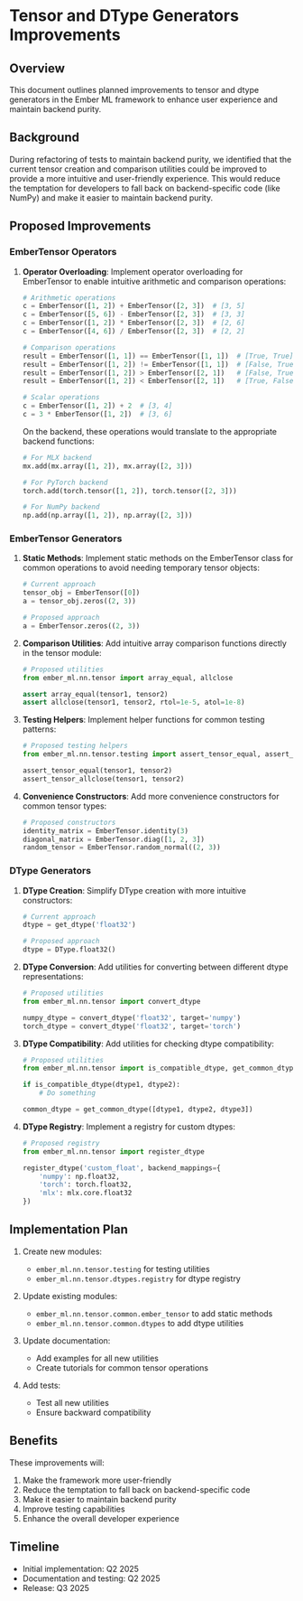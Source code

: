 # Tensor and DType Generators Improvements

## Overview

This document outlines planned improvements to tensor and dtype generators in the Ember ML framework to enhance user experience and maintain backend purity.

## Background

During refactoring of tests to maintain backend purity, we identified that the current tensor creation and comparison utilities could be improved to provide a more intuitive and user-friendly experience. This would reduce the temptation for developers to fall back on backend-specific code (like NumPy) and make it easier to maintain backend purity.

## Proposed Improvements

### EmberTensor Operators

1. **Operator Overloading**: Implement operator overloading for EmberTensor to enable intuitive arithmetic and comparison operations:
   ```python
   # Arithmetic operations
   c = EmberTensor([1, 2]) + EmberTensor([2, 3])  # [3, 5]
   c = EmberTensor([5, 6]) - EmberTensor([2, 3])  # [3, 3]
   c = EmberTensor([1, 2]) * EmberTensor([2, 3])  # [2, 6]
   c = EmberTensor([4, 6]) / EmberTensor([2, 3])  # [2, 2]
   
   # Comparison operations
   result = EmberTensor([1, 1]) == EmberTensor([1, 1])  # [True, True]
   result = EmberTensor([1, 2]) != EmberTensor([1, 1])  # [False, True]
   result = EmberTensor([1, 2]) > EmberTensor([2, 1])   # [False, True]
   result = EmberTensor([1, 2]) < EmberTensor([2, 1])   # [True, False]
   
   # Scalar operations
   c = EmberTensor([1, 2]) + 2  # [3, 4]
   c = 3 * EmberTensor([1, 2])  # [3, 6]
   ```

   On the backend, these operations would translate to the appropriate backend functions:
   ```python
   # For MLX backend
   mx.add(mx.array([1, 2]), mx.array([2, 3]))
   
   # For PyTorch backend
   torch.add(torch.tensor([1, 2]), torch.tensor([2, 3]))
   
   # For NumPy backend
   np.add(np.array([1, 2]), np.array([2, 3]))
   ```

### EmberTensor Generators

1. **Static Methods**: Implement static methods on the EmberTensor class for common operations to avoid needing temporary tensor objects:
   ```python
   # Current approach
   tensor_obj = EmberTensor([0])
   a = tensor_obj.zeros((2, 3))
   
   # Proposed approach
   a = EmberTensor.zeros((2, 3))
   ```

2. **Comparison Utilities**: Add intuitive array comparison functions directly in the tensor module:
   ```python
   # Proposed utilities
   from ember_ml.nn.tensor import array_equal, allclose
   
   assert array_equal(tensor1, tensor2)
   assert allclose(tensor1, tensor2, rtol=1e-5, atol=1e-8)
   ```

3. **Testing Helpers**: Implement helper functions for common testing patterns:
   ```python
   # Proposed testing helpers
   from ember_ml.nn.tensor.testing import assert_tensor_equal, assert_tensor_allclose
   
   assert_tensor_equal(tensor1, tensor2)
   assert_tensor_allclose(tensor1, tensor2)
   ```

4. **Convenience Constructors**: Add more convenience constructors for common tensor types:
   ```python
   # Proposed constructors
   identity_matrix = EmberTensor.identity(3)
   diagonal_matrix = EmberTensor.diag([1, 2, 3])
   random_tensor = EmberTensor.random_normal((2, 3))
   ```

### DType Generators

1. **DType Creation**: Simplify DType creation with more intuitive constructors:
   ```python
   # Current approach
   dtype = get_dtype('float32')
   
   # Proposed approach
   dtype = DType.float32()
   ```

2. **DType Conversion**: Add utilities for converting between different dtype representations:
   ```python
   # Proposed utilities
   from ember_ml.nn.tensor import convert_dtype
   
   numpy_dtype = convert_dtype('float32', target='numpy')
   torch_dtype = convert_dtype('float32', target='torch')
   ```

3. **DType Compatibility**: Add utilities for checking dtype compatibility:
   ```python
   # Proposed utilities
   from ember_ml.nn.tensor import is_compatible_dtype, get_common_dtype
   
   if is_compatible_dtype(dtype1, dtype2):
       # Do something
   
   common_dtype = get_common_dtype([dtype1, dtype2, dtype3])
   ```

4. **DType Registry**: Implement a registry for custom dtypes:
   ```python
   # Proposed registry
   from ember_ml.nn.tensor import register_dtype
   
   register_dtype('custom_float', backend_mappings={
       'numpy': np.float32,
       'torch': torch.float32,
       'mlx': mlx.core.float32
   })
   ```

## Implementation Plan

1. Create new modules:
   - `ember_ml.nn.tensor.testing` for testing utilities
   - `ember_ml.nn.tensor.dtypes.registry` for dtype registry

2. Update existing modules:
   - `ember_ml.nn.tensor.common.ember_tensor` to add static methods
   - `ember_ml.nn.tensor.common.dtypes` to add dtype utilities

3. Update documentation:
   - Add examples for all new utilities
   - Create tutorials for common tensor operations

4. Add tests:
   - Test all new utilities
   - Ensure backward compatibility

## Benefits

These improvements will:

1. Make the framework more user-friendly
2. Reduce the temptation to fall back on backend-specific code
3. Make it easier to maintain backend purity
4. Improve testing capabilities
5. Enhance the overall developer experience

## Timeline

- Initial implementation: Q2 2025
- Documentation and testing: Q2 2025
- Release: Q3 2025
